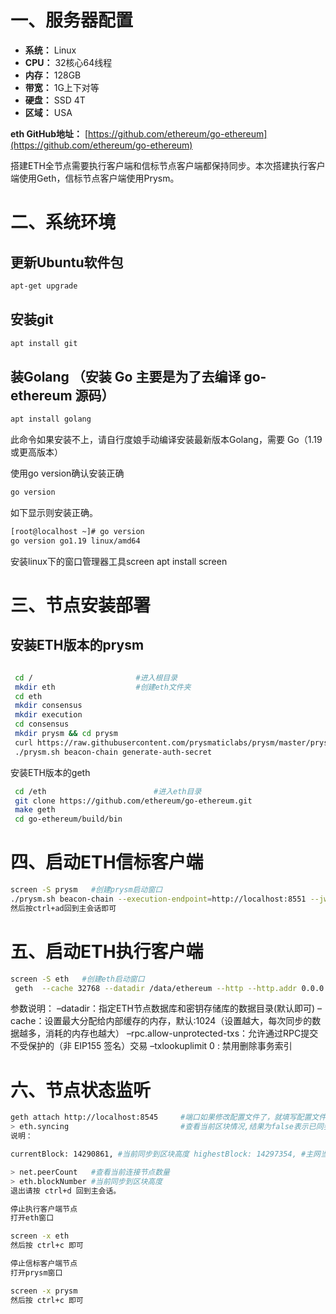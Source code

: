 # 一、服务器配置

- **系统：** Linux
- **CPU：** 32核心64线程
- **内存：** 128GB
- **带宽：** 1G上下对等
- **硬盘：** SSD 4T
- **区域：** USA

**eth GitHub地址：** [https://github.com/ethereum/go-ethereum](https://github.com/ethereum/go-ethereum)

搭建ETH全节点需要执行客户端和信标节点客户端都保持同步。本次搭建执行客户端使用Geth，信标节点客户端使用Prysm。

# 二、系统环境

## 更新Ubuntu软件包

```bash
apt-get upgrade
```

## 安装git
```bash
apt install git
```

## 装Golang （安装 Go 主要是为了去编译 go-ethereum 源码）
```bash
apt install golang
```

此命令如果安装不上，请自行度娘手动编译安装最新版本Golang，需要 Go（1.19 或更高版本）

使用go version确认安装正确


```bash
go version
```

如下显示则安装正确。

```bash
[root@localhost ~]# go version
go version go1.19 linux/amd64
```
安装linux下的窗口管理器工具screen
apt install screen
# 三、节点安装部署
## 安装ETH版本的prysm
```bash

 cd /		                #进入根目录
 mkdir eth	                #创建eth文件夹
 cd eth
 mkdir consensus
 mkdir execution
 cd consensus
 mkdir prysm && cd prysm
 curl https://raw.githubusercontent.com/prysmaticlabs/prysm/master/prysm.sh --output prysm.sh && chmod +x prysm.sh
 ./prysm.sh beacon-chain generate-auth-secret
 ```
 
安装ETH版本的geth
```bash
 cd /eth		                #进入eth目录
 git clone https://github.com/ethereum/go-ethereum.git
 make geth 
 cd go-ethereum/build/bin
 ```
# 四、启动ETH信标客户端
```bash
screen -S prysm   #创建prysm启动窗口
./prysm.sh beacon-chain --execution-endpoint=http://localhost:8551 --jwt-secret=/eth/consensus/prysm/jwt.hex
然后按ctrl+ad回到主会话即可
```

# 五、启动ETH执行客户端
```bash
screen -S eth   #创建eth启动窗口
 geth  --cache 32768 --datadir /data/ethereum --http --http.addr 0.0.0.0   --http.api "eth,net,engine,web3" --ws --ws.addr 0.0.0.0  --ws.api "eth,net,engine,web3"  --txlookuplimit 0  --rpc.gascap 0  --rpc.txfeecap 0 --authrpc.addr 0.0.0.0  --authrpc.port 8551  --authrpc.vhosts=* --authrpc.jwtsecret /root/eth/jwt.hex --rpc.allow-unprotected-txs --maxpeers 2000 --syncmode full
 ```
参数说明： –datadir：指定ETH节点数据库和密钥存储库的数据目录(默认即可) –cache：设置最大分配给内部缓存的内存，默认:1024（设置越大，每次同步的数据越多，消耗的内存也越大） –rpc.allow-unprotected-txs：允许通过RPC提交不受保护的（非 EIP155 签名）交易 –txlookuplimit 0 : 禁用删除事务索引

# 六、节点状态监听
```bash
geth attach http://localhost:8545     #端口如果修改配置文件了，就填写配置文件的端口即可
> eth.syncing	                      #查看当前区块情况,结果为false表示已同步最新区块
说明：

currentBlock: 14290861, #当前同步到区块高度 highestBlock: 14297354, #主网当前高度 knownStates:297473485, pulledStates: 297473485, startingBlock: 14270385

> net.peerCount	  #查看当前连接节点数量
> eth.blockNumber #当前同步到区块高度
退出请按 ctrl+d 回到主会话。

停止执行客户端节点
打开eth窗口

screen -x eth
然后按 ctrl+c 即可

停止信标客户端节点
打开prysm窗口

screen -x prysm
然后按 ctrl+c 即可
```

